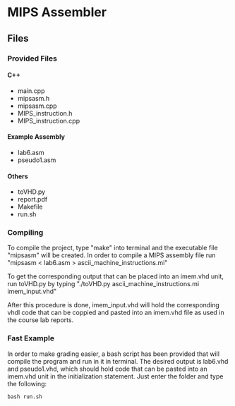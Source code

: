 
# MIPS Assembler

## Files
### Provided Files
#### C++
- main.cpp 
- mipsasm.h
- mipsasm.cpp
- MIPS\_instruction.h
- MIPS\_instruction.cpp
#### Example Assembly    
- lab6.asm
- pseudo1.asm 
#### Others
- toVHD.py 
- report.pdf
- Makefile 
- run.sh   

### Compiling

To compile the project, type "make" into terminal and the executable file
"mipsasm" will be created. In order to compile a MIPS assembly file run
"mipsasm < lab6.asm > ascii\_machine\_instructions.mi"

To get the corresponding output that can be placed into an imem.vhd unit,
run toVHD.py by typing "./toVHD.py ascii\_machine\_instructions.mi 
imem\_input.vhd"

After this procedure is done, imem\_input.vhd will hold the corresponding 
vhdl code that can be coppied and pasted into an imem.vhd file as used in
the course lab reports.

### Fast Example

In order to make grading easier, a bash script has been provided that
will compile the program and run in it in terminal. The desired output
is lab6.vhd and pseudo1.vhd, which should hold code that can be pasted 
into an imem.vhd unit in the initialization statement. Just enter the
folder and type the following:
    
`bash run.sh`



